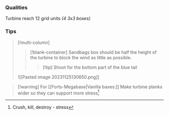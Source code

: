 ### Qualities
Turbine reach 12 grid units *(4 3x3 boxes)*
### Tips
>[!multi-column]
>>[!blank-container] 
>>Sandbags box should be half the height of the turbine to block the wind as little as possible.
>>>[!tip] Shoot for the bottom part of the blue tail
>
>![[Pasted image 20231125130650.png]]

>[!warning] For [[Forts-Megabase|Vanilla bases:]]
>Make turbine planks wider so they can support more stress[^1]

[^1]: Crush, kill, destroy - stress